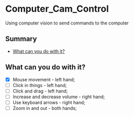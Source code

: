 # Computer_Cam_Control
 Using computer vision to send commands to the computer

## Summary

- [What can you do with it?](#what-can-you-do-with-it)

## What can you do with it?

- [X] Mouse movement - left hand;
- [ ] Click in things - left hand;
- [ ] Click and drag - left hand;
- [ ] Increase and decrease volume - right hand; 
- [ ] Use keyboard arrows - right hand;
- [ ] Zoom in and out - both hands;